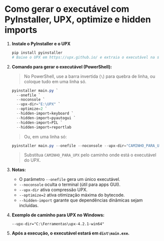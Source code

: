 # Como gerar o executável com PyInstaller, UPX, optimize e hidden imports

1. **Instale o PyInstaller e o UPX**  
   ```bash
   pip install pyinstaller
   # Baixe o UPX em https://upx.github.io/ e extraia o executável na sua máquina
   ```

2. **Comando para gerar o executável (PowerShell):**
   > No PowerShell, use a barra invertida (`\`) para quebra de linha, ou coloque tudo em uma linha só.
   ```powershell
   pyinstaller main.py `
     --onefile `
     --noconsole `
     --upx-dir="E:\UPX" `
     --optimize=2 `
     --hidden-import=keyboard `
     --hidden-import=pyautogui `
     --hidden-import=PIL `
     --hidden-import=reportlab
   ```
   > Ou, em uma linha só:
   ```powershell
   pyinstaller main.py --onefile --noconsole --upx-dir="CAMINHO_PARA_UPX" --optimize=2 --hidden-import=keyboard --hidden-import=pyautogui --hidden-import=PIL --hidden-import=reportlab
   ```
   > Substitua `CAMINHO_PARA_UPX` pelo caminho onde está o executável do UPX.

3. **Notas:**
   - O parâmetro `--onefile` gera um único executável.
   - `--noconsole` oculta o terminal (útil para apps GUI).
   - `--upx-dir` ativa compressão UPX.
   - `--optimize=2` ativa otimização máxima do bytecode.
   - `--hidden-import` garante que dependências dinâmicas sejam incluídas.

4. **Exemplo de caminho para UPX no Windows:**
   ```
   --upx-dir="C:\Ferramentas\upx-4.2.1-win64"
   ```

5. **Após a execução, o executável estará em `dist\main.exe`.**
